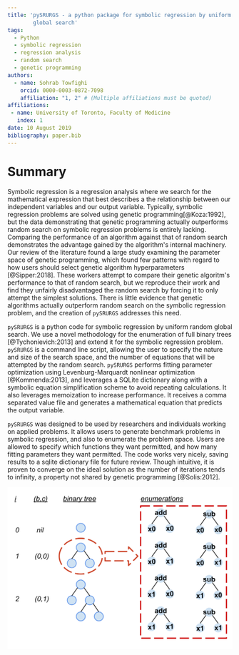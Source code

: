 ```yaml
---
title: 'pySRURGS - a python package for symbolic regression by uniform random 
        global search'
tags:
  - Python
  - symbolic regression
  - regression analysis
  - random search
  - genetic programming
authors:
  - name: Sohrab Towfighi
    orcid: 0000-0003-0872-7098
    affiliation: "1, 2" # (Multiple affiliations must be quoted)
affiliations:
 - name: University of Toronto, Faculty of Medicine
   index: 1
date: 10 August 2019
bibliography: paper.bib
---
```


# Summary
Symbolic regression is a regression analysis where we search for the 
mathematical expression that best describes a the relationship between our 
independent variables and our output variable. Typically, symbolic regression 
problems are solved using genetic programming[@Koza:1992], but the data 
demonstrating that genetic programming actually outperforms random search on 
symbolic regression problems is entirely lacking. Comparing the performance 
of an algorithm against that of random search demonstrates the advantage gained 
by the algorithm's internal machinery. Our review of the literature found a 
large study examining the parameter space of genetic programming, which found 
few patterns with regard to how users should select genetic algorithm 
hyperparameters [@Sipper:2018]. These workers attempt to compare their genetic 
algoritm's performance to that of random search, but we reproduce their work 
and find they unfairly disadvantaged the random search by forcing it to only 
attempt the simplest solutions. There is little evidence that genetic algorithms 
actually outperform random search on the symbolic regression problem, and the 
creation of ``pySRURGS`` addresses this need.

``pySRURGS`` is a python code for symbolic regression by uniform random global 
search. We use a novel methodology for the enumeration of full binary trees 
[@Tychonievich:2013] and extend it for the symbolic regression problem. 
``pySRURGS`` is a command line script, allowing the user to specify the nature 
and size of the search space, and the number of equations that will be 
attempted by the random search. ``pySRURGS`` performs fitting parameter 
optimization using Levenburg-Marquardt nonlinear optimization [@Kommenda:2013], 
and leverages a SQLite dictionary along with a symbolic equation simplification 
scheme to avoid repeating calculations. It also leverages memoization to 
increase performance. It receives a comma separated value file and generates a 
mathematical equation that predicts the output variable.

``pySRURGS`` was designed to be used by researchers and individuals working on 
applied problems. It allows users to generate benchmark problems in symbolic 
regression, and also to enumerate the problem space. Users are allowed to 
specify which functions they want permitted, and how many fitting parameters 
they want permitted. The code works very nicely, saving results to a sqlite 
dictionary file for future review. Though intuitive, it is proven to converge 
on the ideal solution as the number of iterations tends to infinity,
a property not shared by genetic programming [@Solis:2012].

![pySRURGS enumerates the problem space, then searches randomly.](enumerating.png)
